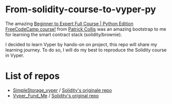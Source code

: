 # From-solidity-course-to-vyper-py

The amazing [Beginner to Expert Full Course | Python Edition FreeCodeCamp course!](https://www.youtube.com/watch?v=M576WGiDBdQ) from [Patrick Collis](https://github.com/PatrickAlphaC) was an amazing bootstrap to me for learning the smart contract stack (solidity/brownie).

I decided to learn Vyper by hands-on on project, this repo will share my learning journey. To do so, I will do my best to reproduce the Solidity course in Vyper.

# List of repos
 - [SimpleStorage_vyper](https://github.com/AlexChalard/SimpleStorage_vyper) / [Solidity's originale repo](https://github.com/PatrickAlphaC/simple_storage)
 - [Vyper_Fund_Me](https://github.com/AlexChalard/fund_me_vyper) / [Solidity's original repo](https://github.com/PatrickAlphaC/brownie_fund_me)

